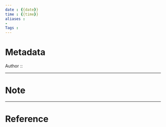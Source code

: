 ```yaml
---
date : {{date}}
time : {{time}}
aliases : 
- 
Tags : 
---
```

# Metadata
Author :: 

---
# Note

---
# Reference